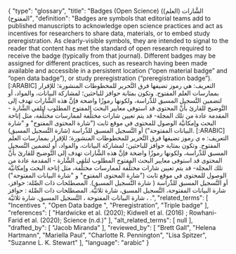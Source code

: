 {
    "type": "glossary",
    "title": "Badges (Open Science) ((الشَّارات (العلم المفتوح)",
    "definition": "Badges are symbols that editorial teams add to published manuscripts to acknowledge open science practices and act as incentives for researchers to share data, materials, or to embed study preregistration. As clearly-visible symbols, they are intended to signal to the reader that content has met the standard of open research required to receive the badge (typically from that journal). Different badges may be assigned for different practices, such as research having been made available and accessible in a persistent location (“open material badge” and “open data badge”), or study preregistration (“preregistration badge”). [:ARABIC] التعريف: هي رموز تضيفها فرق التَّحرير للمخطوطات المنشورة؛ للإقرار بممارسات العلم المفتوح. وتكون بمثابة حوافز للباحثين؛ لمشاركة البيانات، والمواد، أو لتضمين التَّسجيل المسبق للدِّراسة، ولكونها رموزًا واضحة فإنَّ هذه الشَّارات تهدف إلى التَّوضيح للقارئ بأنَّ المحتوى قد استوفى معايير البحث المفتوح المطلوب لتلقي الشَّارة - المقدمة عادة من تلك المجلة- قد يتم تعيين شارات مختلِّفة لممارسات مختلِّفة، مثل إتاحة البحث وإمكانيَّة الوصول للمحتوى في موقع ثابت (\"شارة المحتوى المفتوح\" و \"شارة البيانات المفتوحة\") أو التَّسجيل المسبق للدِّراسة (شارة التَّسجيل المسبق). [:ARABIC] التعريف: ه ي رموز تضيفها فرق التَّحرير للمخطوطات المنشورة؛ للإقرار بممارسات العلم المفتوح. وتكون بمثابة حوافز للباحثين؛ لمشاركة البيانات، والمواد، أو لتضمين التَّسجيل المسبق للدِّراسة، ولكونها رموزًا واضحة فإنَّ هذه الشَّارات تهدف إلى التَّوضيح للقارئ بأنَّ المحتوى قد استوفى معايير البحث المفتوح المطلوب لتلقي الشَّارة - المقدمة عادة من تلك المجلة- قد يتم تعيين شارات مختلِّفة لممارسات مختلِّفة، مثل إتاحة البحث وإمكانيَّة الوصول للمحتوى في موقع ثابت (\"شارة المحتوى المفتوح\" و \"شارة البيانات المفتوحة\") أو التَّسجيل المسبق للدِّراسة ( شارة التَّسجيل المسبق). المصطلحات ذات الصِّلة: حوافز، شارة البيانات المفتوحة، التَّسجيل المسبق، شارة ثلاثيَّة. المصطلحات ذات الصِّلة : حوافز ، شارة البيانات المفتوحة ، التَّسجيل المسبق، شارة ثلاثيَّة .",
    "related_terms": [
        "Incentives ",
        "Open Data badge ",
        "Preregistration",
        "Triple badge"
    ],
    "references": [
        "Hardwicke et al. (2020); Kidwell et al. (2016) ; Rowhani-Farid et al. (2020); Science (n.d.)"
    ],
    "alt_related_terms": [
        null
    ],
    "drafted_by": [
        "Jacob Miranda"
    ],
    "reviewed_by": [
        "Brett Gall",
        "Helena Hartmann",
        "Mariella Paul",
        "Charlotte R. Pennington",
        "Lisa Spitzer",
        "Suzanne L. K. Stewart"
    ],
    "language": "arabic"
}